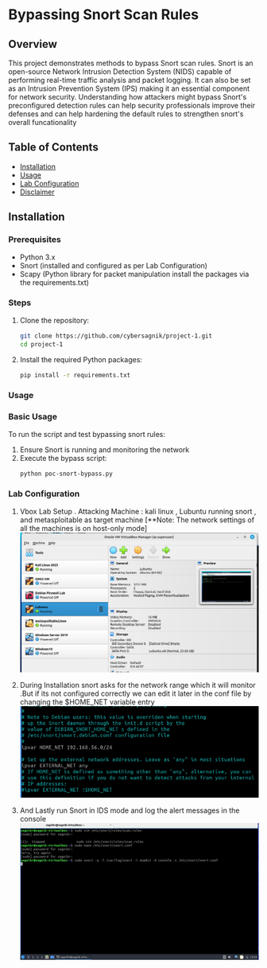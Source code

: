 # Bypassing Snort Scan Rules

## Overview

This project demonstrates methods to bypass Snort scan rules. Snort is an open-source Network Intrusion Detection System (NIDS) capable of performing real-time traffic analysis and packet logging.
It can also be set as an Intrusion Prevention System (IPS) making it an essential component for network security. Understanding how attackers might bypass Snort's preconfigured detection rules can help
security professionals improve their defenses and can help hardening the default rules to strengthen snort's overall funcationality

## Table of Contents
- [Installation](#installation)
- [Usage](#usage)
- [Lab Configuration](#labconfig)
- [Disclaimer](#disclaimer)

## Installation

### Prerequisites
- Python 3.x
- Snort (installed and configured as per Lab Configuration)
- Scapy (Python library for packet manipulation install the packages via the requirements.txt)

### Steps

1. Clone the repository:
   ```sh
   git clone https://github.com/cybersagnik/project-1.git
   cd project-1
   ```
2. Install the required Python packages:
   ```sh
   pip install -r requirements.txt
   ```
### Usage

### Basic Usage

To run the script and test bypassing snort rules:
1. Ensure Snort is running and monitoring the network
2. Execute the bypass script:
   ```sh
   python poc-snort-bypass.py
   ```
### Lab Configuration

1. Vbox Lab Setup . Attacking Machine : kali linux , Lubuntu running snort , and metasploitable as target machine [**Note: The network settings of all the machines is on host-only mode]
   ![Lab-Setup](/images/lab_setup.png)

2. During Installation snort asks for the network range which it will monitor .But if its not configured correctly we can edit it later in the conf file by changing the $HOME_NET variable entry
   ![Snort-Conf](/images/snort_config_home_net.png)

3. And Lastly run Snort in IDS mode and log the alert messages in the console
   ![snort-ids-mode](/images/snort-conf.png)
